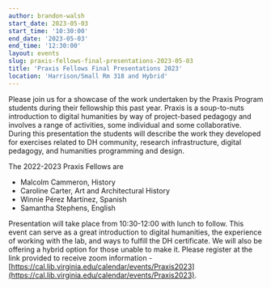```yaml
---
author: brandon-walsh
start_date: 2023-05-03
start_time: '10:30:00'
end_date: '2023-05-03'
end_time: '12:30:00'
layout: events
slug: praxis-fellows-final-presentations-2023-05-03
title: 'Praxis Fellows Final Presentations 2023'
location: 'Harrison/Small Rm 318 and Hybrid'
---
```


Please join us for a showcase of the work undertaken by the Praxis Program students during their fellowship this past year. Praxis is a soup-to-nuts introduction to digital humanities by way of project-based pedagogy and involves a range of activities, some individual and some collaborative. During this presentation the students will describe the work they developed for exercises related to DH community, research infrastructure, digital pedagogy, and humanities programming and design. 

The 2022-2023 Praxis Fellows are

* Malcolm Cammeron, History
* Caroline Carter, Art and Architectural History
* Winnie Pérez Martínez, Spanish
* Samantha Stephens, English

Presentation will take place from 10:30-12:00 with lunch to follow. This event can serve as a great introduction to digital humanities, the experience of working with the lab, and ways to fulfill the DH certificate. We will also be offering a hybrid option for those unable to make it. Please register at the link provided to receive zoom information - [https://cal.lib.virginia.edu/calendar/events/Praxis2023](https://cal.lib.virginia.edu/calendar/events/Praxis2023).
